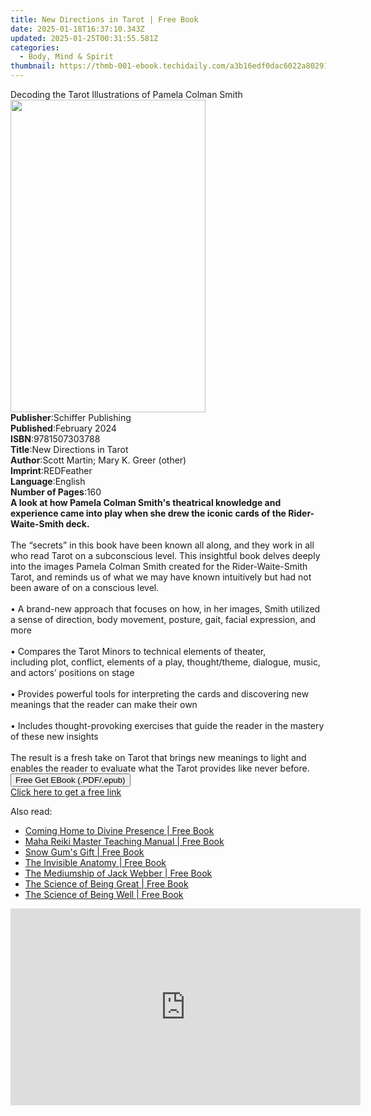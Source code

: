 ```yaml
---
title: New Directions in Tarot | Free Book
date: 2025-01-18T16:37:10.343Z
updated: 2025-01-25T00:31:55.581Z
categories:
  - Body, Mind & Spirit
thumbnail: https://thmb-001-ebook.techidaily.com/a3b16edf0dac6022a80291b99102559f565b6359187210e9e23691c0daad300f.jpg
---
```

<main id="book-container">
  <div class="flex flex-col">
    <div class="book-brief flex-1 py-6 px-4 sm:p-6 md:py-10 md:px-8">
      <!-- brief-->
      <div class="book-brief-main">
        Decoding the Tarot Illustrations of Pamela Colman Smith
      </div>
    </div>
    <div
      class="book-meta-info flex-1 grid gap-4 col-start-1 col-end-3 row-start-1 sm:mb-6 sm:grid-cols-4 lg:gap-6 lg:col-start-2 lg:row-end-6 lg:row-span-6 lg:mb-0"
    >
      <div
        class="book-meta-info-left place-content-center mt-4 p-4 text-sm leading-6 col-start-2 col-span-2 dark:text-slate-400"
      >
        <img
          class="w-full h-500 object-cover rounded-lg sm:h-255 sm:col-span-2 lg:col-span-full"
          src="https://img-001-ebook.techidaily.com/b41528c341541785cabdafd09929cba3b0c88e58a291682b5d657e34c82405d2.jpg"
          alt=""
          width="312"
          height="500"
        />
      </div>
      <div
        class="book-meta-info-right mt-2 col-start-1 row-start-2 col-span-3 self-center"
      >
        <!-- meta data  -->
        <div class="flex flex-col px-4 md:px-8">
          <div class="flex-1">
            <strong>Publisher</strong>:<span class="px-2"
              >Schiffer Publishing</span
            >
          </div>
          <div class="flex-1">
            <strong>Published</strong>:<span class="px-2">February 2024</span>
          </div>
          <div class="flex-1">
            <strong>ISBN</strong>:<span class="px-2">9781507303788</span>
          </div>
          <div class="flex-1">
            <strong>Title</strong>:<span class="px-2"
              >New Directions in Tarot</span
            >
          </div>
          <div class="flex-1">
            <strong>Author</strong>:<span class="px-2"
              >Scott Martin; Mary K. Greer (other)</span
            >
          </div>
          <div class="flex-1">
            <strong>Imprint</strong>:<span class="px-2">REDFeather</span>
          </div>
          <div class="flex-1">
            <strong>Language</strong>:<span class="px-2">English</span>
          </div>
          <div class="flex-1">
            <strong>Number of Pages</strong>:<span class="px-2">160</span>
          </div>
        </div>
      </div>
    </div>
    <div class="book-description flex-1 py-6 px-4 sm:p-6 md:py-10 md:px-8">
      <div class="book-description-main">
        <div accordion-content="" id="description">
          <b
            >A look at how Pamela Colman Smith's theatrical knowledge and
            experience came into play when she drew the iconic cards of the
            Rider-Waite-Smith deck.<br /></b
          ><br />
          The “secrets” in this book have been known all along, and they work in
          all who read Tarot on a subconscious level. This insightful book
          delves deeply into the images Pamela Colman Smith created for the
          Rider-Waite-Smith Tarot, and reminds us of what we may have known
          intuitively but had not been aware of on a conscious level.<br /><br />
          •&nbsp;A brand-new approach that focuses on how, in her images, Smith
          utilized a sense of direction, body movement, posture, gait, facial
          expression, and more<br /><br />
          •&nbsp;Compares the Tarot Minors to technical elements of theater,
          including&nbsp;plot,&nbsp;conflict,&nbsp;elements of a
          play,&nbsp;thought/theme,&nbsp;dialogue,&nbsp;music, and&nbsp;actors’
          positions on stage<br /><br />
          •&nbsp;Provides powerful tools for interpreting the cards and
          discovering new meanings that the reader can make their own<br /><br />
          •&nbsp;Includes thought-provoking exercises that guide the reader in
          the mastery of these new insights <br /><br />
          The result is a fresh take on Tarot that brings new meanings to light
          and enables the reader to evaluate what the Tarot provides like never
          before.
        </div>
        <div class="accordion-fader"></div>
      </div>
    </div>
    <div class="book-excerpts flex-1 py-6 px-4 sm:p-6 md:py-10 md:px-8"></div>
    <div
      class="book-about-author flex-1 py-6 px-4 sm:p-6 md:py-10 md:px-8"
    ></div>
    <div class="book-free-get flex-1 py-6 px-4 sm:p-6 md:py-10 md:px-8">
      <button
        id="btn-free-get"
        class="bg-blue-500 hover:bg-blue-700 text-white font-bold py-2 px-4 rounded"
      >
        Free Get EBook (.PDF/.epub)
      </button>
      <div id="countdown-display" class="px-2 text-lg mt-2"></div>
      <a
        id="free-link"
        class="hidden bg-blue-500 hover:bg-blue-700 text-white font-bold py-2 px-4 rounded"
        href="https://www.ebooks.com/en-us/book/211434118/new-directions-in-tarot/scott-martin/"
        target="_blank"
        >Click here to get a free link</a
      >
    </div>
    <script>
      let countdownTime = 0;
      let countdownInterval = null;
      document
        .getElementById('btn-free-get')
        .addEventListener('click', startCountdown);
      function startCountdown() {
        countdownTime = new Date().getTime() + 60000 * 3;
        countdownInterval = setInterval(updateCountdown, 1000);
        document.getElementById('btn-free-get').disabled = true;
        document
          .getElementById('btn-free-get')
          .classList.add('bg-gray-500', 'cursor-not-allowed');
      }
      function updateCountdown() {
        let currentTime = new Date().getTime();
        let timeLeft = countdownTime - currentTime;
        let secondsLeft = Math.floor(timeLeft / 1000);
        document.getElementById('countdown-display').innerHTML =
          `Remaining time: ${secondsLeft} seconds.`;
        if (secondsLeft <= 0) {
          clearInterval(countdownInterval);
          document.getElementById('btn-free-get').classList.add('hidden');
          document.getElementById('free-link').classList.remove('hidden');
          document.getElementById('countdown-display').innerHTML = '';
        }
      }
    </script>
  </div>
</main>

<ins class="adsbygoogle"
      style="display:block"
      data-ad-client="ca-pub-7571918770474297"
      data-ad-slot="8358498916"
      data-ad-format="auto"
      data-full-width-responsive="true"></ins>
    

<span class="atpl-alsoreadstyle">Also read:</span>
<div><ul>
<li><a href="https://novels-ebooks.techidaily.com/209870563-9780578457482-coming-home-to-divine-presence/"><u>Coming Home to Divine Presence | Free Book</u></a></li>
<li><a href="https://novels-ebooks.techidaily.com/209870630-9780578475011-maha-reiki-master-teaching-manual/"><u>Maha Reiki Master Teaching Manual | Free Book</u></a></li>
<li><a href="https://novels-ebooks.techidaily.com/209870738-9780648391326-snow-gums-gift/"><u>Snow Gum's Gift | Free Book</u></a></li>
<li><a href="https://novels-ebooks.techidaily.com/209870417-9781732849518-the-invisible-anatomy/"><u>The Invisible Anatomy | Free Book</u></a></li>
<li><a href="https://novels-ebooks.techidaily.com/209870691-9781908421340-the-mediumship-of-jack-webber/"><u>The Mediumship of Jack Webber | Free Book</u></a></li>
<li><a href="https://novels-ebooks.techidaily.com/209870558-9789388760515-the-science-of-being-great/"><u>The Science of Being Great | Free Book</u></a></li>
<li><a href="https://novels-ebooks.techidaily.com/209870561-9789388760522-the-science-of-being-well/"><u>The Science of Being Well | Free Book</u></a></li>
</ul></div>

<!-- affiliate ads begin -->
<iframe width="560" height="315" src="https://www.youtube.com/embed/6nvb0775GOM?si=peBB_Mo_4zcZFuci" title="YouTube video player" frameborder="0" allow="accelerometer; autoplay; clipboard-write; encrypted-media; gyroscope; picture-in-picture; web-share" referrerpolicy="strict-origin-when-cross-origin" allowfullscreen></iframe>
<!-- affiliate ads end -->

